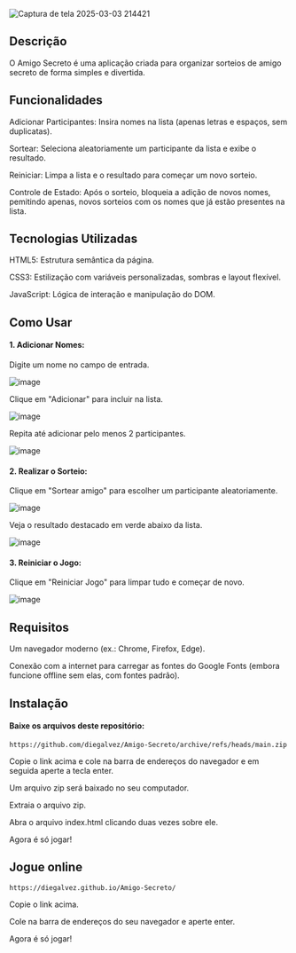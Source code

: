 ![Captura de tela 2025-03-03 214421](https://github.com/user-attachments/assets/44b2a103-e71f-4761-a8f1-da743988a775)

<h2>Descrição</h2>

O Amigo Secreto é uma aplicação criada para organizar sorteios de amigo secreto de forma simples e divertida. 

<h2>Funcionalidades</h2>

Adicionar Participantes: Insira nomes na lista (apenas letras e espaços, sem duplicatas).


Sortear: Seleciona aleatoriamente um participante da lista e exibe o resultado.


Reiniciar: Limpa a lista e o resultado para começar um novo sorteio.


Controle de Estado: Após o sorteio, bloqueia a adição de novos nomes, pemitindo apenas, novos sorteios com os nomes que já estão presentes na lista.


<h2>Tecnologias Utilizadas</h2>

HTML5: Estrutura semântica da página.

CSS3: Estilização com variáveis personalizadas, sombras e layout flexível.

JavaScript: Lógica de interação e manipulação do DOM.

<h2>Como Usar</h2>
<h4>1. Adicionar Nomes:</h4>

  Digite um nome no campo de entrada.
  
  ![image](https://github.com/user-attachments/assets/7e24f5cf-7315-4770-b192-2ce190da7459)

  Clique em "Adicionar" para incluir na lista.
 
  ![image](https://github.com/user-attachments/assets/fe1c3940-5a0b-44d1-a48e-8d6726e51d2c)

  Repita até adicionar pelo menos 2 participantes.

  ![image](https://github.com/user-attachments/assets/5655dd8b-6126-47fd-8d9e-bd76be63fa36)


<h4>2. Realizar o Sorteio:</h4>

Clique em "Sortear amigo" para escolher um participante aleatoriamente.

![image](https://github.com/user-attachments/assets/1af80217-de50-4453-984b-f6a042b98026)

Veja o resultado destacado em verde abaixo da lista.

![image](https://github.com/user-attachments/assets/9f48a218-7df0-413a-997e-e9eb87341957)

<h4>3. Reiniciar o Jogo:</h4>

Clique em "Reiniciar Jogo" para limpar tudo e começar de novo.

![image](https://github.com/user-attachments/assets/44ba83fc-2c4c-426e-8c08-84cce8dd59e8)


<h2>Requisitos</h2>

Um navegador moderno (ex.: Chrome, Firefox, Edge).

Conexão com a internet para carregar as fontes do Google Fonts (embora funcione offline sem elas, com fontes padrão).

<h2>Instalação</h2>

<h4>Baixe os arquivos deste repositório:</h4>

    https://github.com/diegalvez/Amigo-Secreto/archive/refs/heads/main.zip

Copie o link acima e cole na barra de endereços do navegador e em seguida aperte a tecla enter.

Um arquivo zip será baixado no seu computador.

Extraia o arquivo zip.

Abra o arquivo index.html clicando duas vezes sobre ele.

Agora é só jogar!

<h2>Jogue online</h2>

    https://diegalvez.github.io/Amigo-Secreto/

Copie o link acima.

Cole na barra de endereços do seu navegador e aperte enter.

Agora é só jogar!



